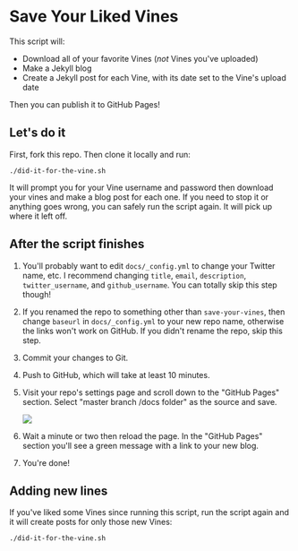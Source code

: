 # Save Your Liked Vines

This script will:

* Download all of your favorite Vines (_not_ Vines you've uploaded)
* Make a Jekyll blog
* Create a Jekyll post for each Vine, with its date set to the Vine's upload
  date

Then you can publish it to GitHub Pages!

## Let's do it

First, fork this repo. Then clone it locally and run:

    ./did-it-for-the-vine.sh

It will prompt you for your Vine username and password then download your vines
and make a blog post for each one. If you need to stop it or anything goes
wrong, you can safely run the script again. It will pick up where it left off.

## After the script finishes

1. You'll probably want to edit `docs/_config.yml` to change your Twitter
   name, etc. I recommend changing `title`, `email`, `description`,
   `twitter_username`, and `github_username`. You can totally skip this step
   though!
1. If you renamed the repo to something other than `save-your-vines`, then
   change `baseurl` in `docs/_config.yml` to your new repo name, otherwise the
   links won't work on GitHub. If you didn't rename the repo, skip this step.
1. Commit your changes to Git.
1. Push to GitHub, which will take at least 10 minutes.
1. Visit your repo's settings page and scroll down to the "GitHub Pages"
   section. Select "master branch /docs folder" as the source and save.

   ![](https://cloud.githubusercontent.com/assets/257678/21215014/4badb86e-c253-11e6-9ee8-ae7a00b2965d.png)

1. Wait a minute or two then reload the page. In the "GitHub Pages" section
   you'll see a green message with a link to your new blog.
1. You're done!

## Adding new lines

If you've liked some Vines since running this script, run the script again and
it will create posts for only those new Vines:

    ./did-it-for-the-vine.sh

